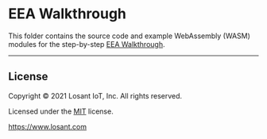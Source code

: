 # EEA Walkthrough

This folder contains the source code and example WebAssembly (WASM) modules for the step-by-step [EEA Walkthrough](http://docs.losant.com/edge-compute/embedded-edge-agent/walkthrough/).

---

## License

Copyright &copy; 2021 Losant IoT, Inc. All rights reserved.

Licensed under the [MIT](https://github.com/Losant/losant-examples/blob/master/LICENSE.txt) license.

https://www.losant.com